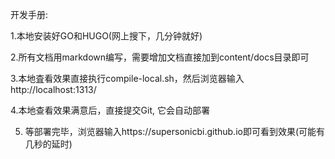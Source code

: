 开发手册:

1.本地安装好GO和HUGO(网上搜下，几分钟就好)

2.所有文档用markdown编写，需要增加文档直接加到content/docs目录即可

3.本地査看效果直接执行compile-local.sh，然后浏览器输入http://localhost:1313/

4.本地查看效果满意后，直接提交Git, 它会自动部署

5. 等部署完毕，浏览器输入https://supersonicbi.github.io即可看到效果(可能有几秒的延时)
